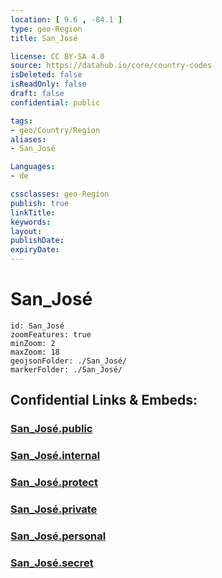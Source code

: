 ```yaml
---
location: [ 9.6 , -84.1 ] 
type: geo-Region
title: San_José

license: CC BY-SA 4.0
source: https://datahub.io/core/country-codes
isDeleted: false
isReadOnly: false
draft: false
confidential: public

tags:
- geo/Country/Region
aliases:
- San_José

Languages:
- de

cssclasses: geo-Region
publish: true
linkTitle: 
keywords: 
layout: 
publishDate: 
expiryDate: 
---
```


# San_José

```leaflet
id: San_José
zoomFeatures: true 
minZoom: 2 
maxZoom: 18
geojsonFolder: ./San_José/
markerFolder: ./San_José/
```


## Confidential Links & Embeds: 

### [San_José.public](/_public/\Earth\Continent\America~Central\Costa_Rica\provinces~Costa_RicaSan_José.public.md) 

### [San_José.internal](/_internal/\Earth\Continent\America~Central\Costa_Rica\provinces~Costa_RicaSan_José.internal.md) 

### [San_José.protect](/_protect/\Earth\Continent\America~Central\Costa_Rica\provinces~Costa_RicaSan_José.protect.md) 

### [San_José.private](/_private/\Earth\Continent\America~Central\Costa_Rica\provinces~Costa_RicaSan_José.private.md) 

### [San_José.personal](/_personal/\Earth\Continent\America~Central\Costa_Rica\provinces~Costa_RicaSan_José.personal.md) 

### [San_José.secret](/_secret/\Earth\Continent\America~Central\Costa_Rica\provinces~Costa_RicaSan_José.secret.md)

